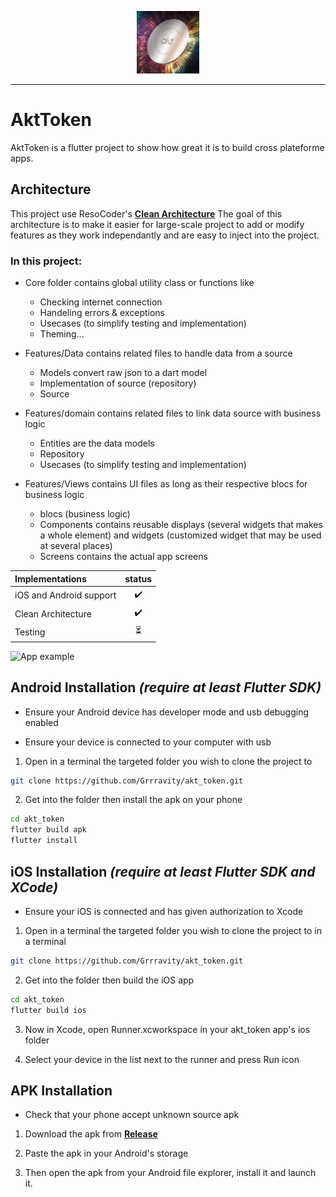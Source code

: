 <p align="center">
<img src="https://github.com/Grrravity/akt_token/blob/ffeb338dd6421a666936f7feb3ccae6a5c88548a/assets/png/logo_akt.png" height="100" alt="AktToken" />
</p>

---
# AktToken

AktToken is a flutter project to show how great it is to build cross plateforme apps.

## Architecture
This project use ResoCoder's **[Clean Architecture](https://resocoder.com/2019/08/27/flutter-tdd-clean-architecture-course-1-explanation-project-structure/)**
The goal of this architecture is to make it easier for large-scale project to add or modify features as they work independantly and are easy to inject into the project.

### In this project:

- Core folder contains global utility class or functions like
  - Checking internet connection
  - Handeling errors & exceptions
  - Usecases (to simplify testing and implementation)
  - Theming...

- Features/Data contains related files to handle data from a source
  - Models convert raw json to a dart model
  - Implementation of source (repository)
  - Source

- Features/domain contains related files to link data source with business logic
  - Entities are the data models
  - Repository 
  - Usecases (to simplify testing and implementation)

- Features/Views contains UI files as long as their respective blocs for business logic
  - blocs (business logic)
  - Components contains reusable displays (several widgets that makes a whole element) and widgets (customized widget that may be used at several places)
  - Screens contains the actual app screens
  

| Implementations      | status |
| :----------- | :----:  |
| iOS and Android support   | ✔️        |
| Clean Architecture      | ✔️       |
| Testing   | :hourglass_flowing_sand:   |

![App example](https://media.giphy.com/media/icPZKL35RqEooiC0Im/giphy.gif)

## Android Installation *(require at least Flutter SDK)*

* Ensure your Android device has developer mode and usb debugging enabled

* Ensure your device is connected to your computer with usb 

1. Open in a terminal the targeted folder you wish to clone the project to

```bash
git clone https://github.com/Grrravity/akt_token.git
```

2. Get into the folder then install the apk on your phone

```bash
cd akt_token
flutter build apk
flutter install
```

## iOS Installation *(require at least Flutter SDK and XCode)*

* Ensure your iOS is connected and has given authorization to Xcode

1. Open in a terminal the targeted folder you wish to clone the project to in a terminal

```bash
git clone https://github.com/Grrravity/akt_token.git
```

2. Get into the folder then build the iOS app

```bash
cd akt_token
flutter build ios
```

3. Now in Xcode, open Runner.xcworkspace in your akt_token app's ios folder

4. Select your device in the list next to the runner and press Run icon

## APK Installation
* Check that your phone accept unknown source apk

1. Download the apk from **[Release](https://github.com/Grrravity/akt_token/releases/tag/1.0.0%2B1)**

2. Paste the apk in your Android's storage

4. Then open the apk from your Android file explorer, install it and launch it.
